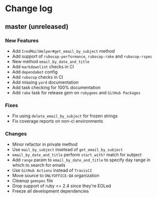 # Change log

## master (unreleased)

### New Features

* Add `IredMailHelper#get_email_by_subject` method
* Add support of `rubocop-performance`,
  `rubocop-rake` and `rubocop-rspec`
* New method `email_by_date_and_title`
* Add `markdownlint` checks in CI
* Add `dependabot` config
* Add `rubocop` checks in CI
* Add missing `yard` documentation
* Add task checking for 100% documentation
* Add `rake` task for release gem on `rubygems`
  and `GitHub Packages`

### Fixes

* Fix using `delete_email_by_subject` for frozen strings
* Fix coverage reports on non-ci environments

### Changes

* Minor refactor in private method
* Use `mail_by_subject` insetead of `get_email_by_subject`
* `email_by_date_and_title` perform `start_with?` match for subject
* Add `range` param to `email_by_date_and_title` to specify day
  range in which to search for emails
* Use `GitHub Actions` instead of `TravisCI`
* Move source to `ONLYOFFICE-QA` organization
* Cleanup `gemspec` file
* Drop support of ruby <= 2.4 since they're EOLed
* Freeze all development dependencies
